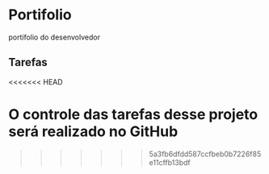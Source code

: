 # Portifolio
portifolio do desenvolvedor 

## Tarefas
<<<<<<< HEAD

O controle das tarefas desse projeto será realizado no GitHub
=======
>>>>>>> 5a3fb6dfdd587ccfbeb0b7226f85e11cffb13bdf
